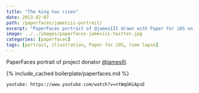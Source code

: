 ```yaml
---
title: "The king has risen"
date: 2013-02-07
path: /paperfaces/jamesiii-portrait/
excerpt: "PaperFaces portrait of @jamesIII drawn with Paper for iOS on an iPad."
image: ../../images/paperfaces-jamesiii-twitter.jpg
categories: [paperfaces]
tags: [portrait, illustration, Paper for iOS, time lapse]
---
```


PaperFaces portrait of project donator [@jamesIII](https://twitter.com/jamesIII).

{% include_cached boilerplate/paperfaces.md %}

`youtube: https://www.youtube.com/watch?v=ntWqGHiApsE`
